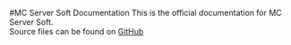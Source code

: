 #MC Server Soft Documentation
This is the official documentation for MC Server Soft.<br>
Source files can be found on [GitHub](https://github.com/mcserversoft/documentation)
